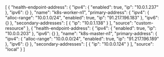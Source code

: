 [
  {
    "health-endpoint-address": {
      "ipv4": {
        "enabled": true,
        "ip": "10.0.1.237"
      },
      "ipv6": {}
    },
    "name": "k8s-worker-n1",
    "primary-address": {
      "ipv4": {
        "alloc-range": "10.0.1.0/24",
        "enabled": true,
        "ip": "91.217.196.183"
      },
      "ipv6": {}
    },
    "secondary-addresses": [
      {
        "ip": "10.0.1.138"
      }
    ],
    "source": "custom-resource"
  },
  {
    "health-endpoint-address": {
      "ipv4": {
        "enabled": true,
        "ip": "10.0.0.203"
      },
      "ipv6": {}
    },
    "name": "k8s-master-n1",
    "primary-address": {
      "ipv4": {
        "alloc-range": "10.0.0.0/24",
        "enabled": true,
        "ip": "91.217.196.189"
      },
      "ipv6": {}
    },
    "secondary-addresses": [
      {
        "ip": "10.0.0.124"
      }
    ],
    "source": "local"
  }
]

